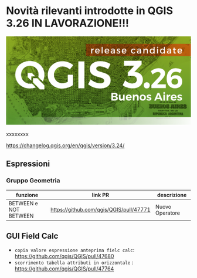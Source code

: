 # Novità rilevanti introdotte in QGIS 3.26 IN LAVORAZIONE!!!

[![](../img/splashscreen/splash_3_26rc.png)](../img/splashscreen/splash_3_26.png)

xxxxxxxx

<https://changelog.qgis.org/en/qgis/version/3.24/>

## Espressioni

### Gruppo Geometria
funzione              | link PR                                   | descrizione
----------------------|-------------------------------------------|------------
BETWEEN e NOT BETWEEN | <https://github.com/qgis/QGIS/pull/47771> | Nuovo Operatore


## GUI Field Calc
- `copia valore espressione anteprima fielc calc`: <https://github.com/qgis/QGIS/pull/47680>
- `scorrimento tabella attributi in orizzontale` : <https://github.com/qgis/QGIS/pull/47764>
